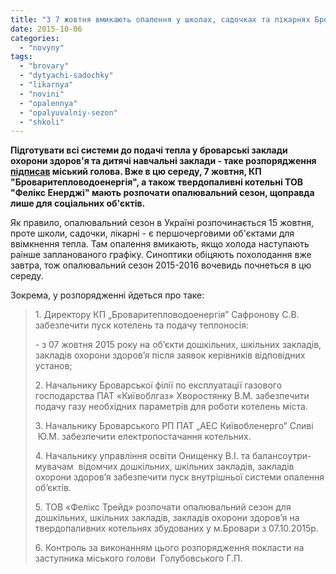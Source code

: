 ```yaml
---
title: "З 7 жовтня вмикають опалення у школах, садочках та лікарнях Броварів"
date: 2015-10-06
categories: 
  - "novyny"
tags: 
  - "brovary"
  - "dytyachi-sadochky"
  - "likarnya"
  - "novini"
  - "opalennya"
  - "opalyuvalniy-sezon"
  - "shkoli"
---
```


**Підготувати всі системи до подачі тепла у броварські заклади охорони здоров'я та дитячі навчальні заклади - таке розпорядження [підписав](http://www.brovary.kiev.ua/rozporyadzhennya-m%D1%96skogo-golovi-v%D1%96d-05102015-%E2%84%96166-od-pro-pochatok-opalyuvalnogo-sezonu-ob%E2%80%99%D1%94kt%D1%96v-dosh) міський голова. Вже в цю середу, 7 жовтня, КП "Броваритепловодоенергія", а також твердопаливні котельні ТОВ "Фелікс Енерджі" мають розпочати опалювальний сезон, щоправда лише для соціальних об'єктів.**

Як правило, опалювальний сезон в Україні розпочинається 15 жовтня, проте школи, садочки, лікарні - є першочерговими об'єктами для ввімкнення тепла. Там опалення вмикають, якщо холода наступають раінше запланованого графіку. Синоптики обіцяють похолодання вже завтра, тож опалювальний сезон 2015-2016 вочевидь почнеться в цю середу.

Зокрема, у розпорядженні йдеться про таке:

> 1\. Директору КП „Броваритепловодоенергія” Сафронову С.В. забезпечити пуск котелень та подачу теплоносія:
> 
> \- з 07 жовтня 2015 року на об’єкти дошкільних, шкільних закладів, закладів охорони здоров’я після заявок керівників відповідних установ;
> 
> 2\. Начальнику Броварської філії по експлуатації газового господарства ПАТ «Київоблгаз» Хворостянку В.М. забезпечити подачу газу необхідних параметрів для роботи котелень міста.
> 
> 3\. Начальнику Броварського РП ПАТ „АЕС Київобленерго” Сливі  Ю.М. забезпечити електропостачання котельних.
> 
> 4\. Начальнику управління освіти Онищенку В.І. та балансоутри-мувачам  відомчих дошкільних, шкільних закладів, закладів охорони здоров’я забезпечити пуск внутрішньої системи опалення об’єктів.
> 
> 5\. ТОВ «Фелікс Трейд» розпочати опалювальний сезон для дошкільних, шкільних закладів, закладів охорони здоров’я на твердопаливних котельнях збудованих у м.Бровари з 07.10.2015р.
> 
> 6\. Контроль за виконанням цього розпорядження покласти на заступника міського голови  Голубовського Г.П.
